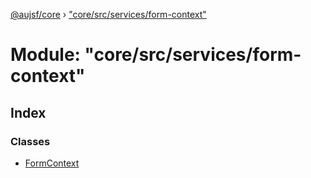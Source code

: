 [@aujsf/core](../README.md) › ["core/src/services/form-context"](_core_src_services_form_context_.md)

# Module: "core/src/services/form-context"

## Index

### Classes

* [FormContext](../classes/_core_src_services_form_context_.formcontext.md)
